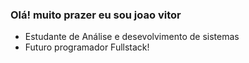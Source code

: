 ### Olá! muito prazer eu sou joao vitor 


- Estudante de Análise e desevolvimento de sistemas
- Futuro programador Fullstack!
